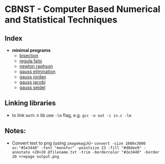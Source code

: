 # CBNST - Computer Based Numerical and Statistical Techniques

## Index

- **minimal programs**
  - [bisection](./src/bisection.c)
  - [regula falsi](./src/regula_falsi.c)
  - [newton raphson](./src/newton_rahpson.c)
  - [gauss elimination](./src/gauss_elimination.c)
  - [gauss jordan](./src/gauss_jordan.c)
  - [gauss jacobi](./src/gauss_jacobi.c)
  - [gauss seidel](./src/gauss_seidel.c)

## Linking libraries

* to link `math.h` lib use `-lm` flag, e.g. `gcc -o out -i in.c -lm`


## Notes:

* Convert text to png (using `imagemagik`)- `convert -size 1000x3000 xc:"#2e3440" -font "monofur" -pointsize 23 -fill "#d8dee9" -annotate +20+20 @filename.txt -trim -bordercolor "#2e3440" -border 20 +repage output.png`

